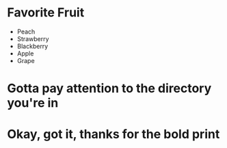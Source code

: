 # Favorite Fruit
- Peach
- Strawberry
- Blackberry
- Apple
- Grape
# Gotta pay attention to the directory you're in
# Okay, got it, thanks for the bold print
